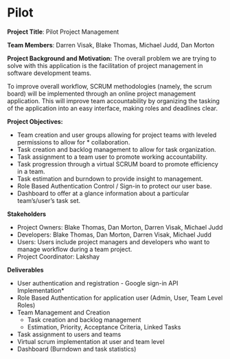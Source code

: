 # Pilot

**Project Title**: Pilot Project Management

**Team Members**: Darren Visak, Blake Thomas, Michael Judd, Dan Morton

**Project Background and Motivation:**
The overall problem we are trying to solve with this application is the facilitation of project management in software development teams. 

To improve overall workflow, SCRUM methodologies (namely, the scrum board) will be implemented through an online project management application. This will improve team accountability by organizing the tasking of the application into an easy interface, making roles and deadlines clear. 

**Project Objectives:**
* Team creation and user groups allowing for project teams with leveled permissions to allow for * collaboration. 
* Task creation and backlog management to allow for task organization.
* Task assignment to a team user to promote working accountability.
* Task progression through a virtual SCRUM board to promote efficiency in a team.
* Task estimation and burndown to provide insight to management.
* Role Based Authentication Control / Sign-in to protect our user base.
* Dashboard to offer at a glance information about a particular team’s/user’s task set.

**Stakeholders**
* Project Owners: Blake Thomas, Dan Morton, Darren Visak, Michael Judd
* Developers: Blake Thomas, Dan Morton, Darren Visak, Michael Judd
* Users: Users include project managers and developers who want to manage workflow during a team project.
* Project Coordinator: Lakshay

**Deliverables**
* User authentication and registration - Google sign-in API Implementation* 
* Role Based Authentication for application user (Admin, User, Team Level Roles)
* Team Management and Creation  
    * Task creation and backlog management
    * Estimation, Priority, Acceptance Criteria, Linked Tasks
* Task assignment to users and teams
* Virtual scrum implementation at user and team level
* Dashboard (Burndown and task statistics)

